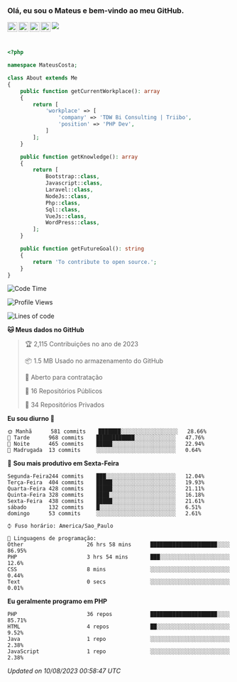 
### Olá, eu sou o Mateus e bem-vindo ao meu GitHub.

<a href="https://costamateus.com.br/">
  <img align="left" alt="MLC" width="22px" src="https://www.costamateus.com.br/favicon.ico" />
</a>
<a href="https://www.linkedin.com/in/costamateus6/">
  <img align="left" alt="LinkedIn Mateus" width="22px" src="https://cdn.jsdelivr.net/npm/simple-icons@v3/icons/linkedin.svg" />
</a>
<a href="https://www.instagram.com/mateuslc6/">
  <img align="left" alt="Instagram Mateus" width="22px" src="https://cdn.jsdelivr.net/npm/simple-icons@v3/icons/instagram.svg" />
</a>
<a href="https://www.facebook.com/costamateus6/">
  <img align="left" alt="Facebook Mateus" width="22px" src="https://cdn.jsdelivr.net/npm/simple-icons@3.13.0/icons/facebook.svg" />
</a>

![](https://visitor-badge.glitch.me/badge?page_id=costamateus.costamateus)

<br />

```php
<?php

namespace MateusCosta;

class About extends Me
{
    public function getCurrentWorkplace(): array
    {
        return [
            'workplace' => [
                'company' => 'TDW Bi Consulting | Triibo',
                'position' => 'PHP Dev',
            ]
        ];
    }

    public function getKnowledge(): array
    {
        return [
            Bootstrap::class,
            Javascript::class,
            Laravel::class,
            NodeJs::class,
            Php::class,
            Sql::class,
            VueJs::class,
            WordPress::class,
        ];
    }

    public function getFutureGoal(): string
    {
        return 'To contribute to open source.';
    }
}
```

<!--START_SECTION:waka-->
![Code Time](http://img.shields.io/badge/Code%20Time-1%2C650%20hrs%205%20mins-blue)

![Profile Views](http://img.shields.io/badge/Visualizac%C3%B5es%20do%20perfil-0-blue)

![Lines of code](https://img.shields.io/badge/Desde%20o%20Hello%20World%20eu%20escrevi-22%20Thousand%20linhas%20de%20c%C3%B3digo-blue)

**🐱 Meus dados no GitHub** 

> 🏆 2,115 Contribuições no ano de 2023
 > 
> 📦 1.5 MB Usado no armazenamento do GitHub 
 > 
> 💼 Aberto para contratação
 > 
> 📜 16 Repositórios Públicos 
 > 
> 🔑 34 Repositórios Privados  
 > 
**Eu sou diurno 🐤** 

```text
🌞 Manhã      581 commits    ███████░░░░░░░░░░░░░░░░░░   28.66% 
🌆 Tarde      968 commits    ████████████░░░░░░░░░░░░░   47.76% 
🌃 Noite      465 commits    █████░░░░░░░░░░░░░░░░░░░░   22.94% 
🌙 Madrugada  13 commits     ░░░░░░░░░░░░░░░░░░░░░░░░░   0.64%

```
📅 **Sou mais produtivo em Sexta-Feira** 

```text
Segunda-Feira244 commits    ███░░░░░░░░░░░░░░░░░░░░░░   12.04% 
Terça-Feira  404 commits    █████░░░░░░░░░░░░░░░░░░░░   19.93% 
Quarta-Feira 428 commits    █████░░░░░░░░░░░░░░░░░░░░   21.11% 
Quinta-Feira 328 commits    ████░░░░░░░░░░░░░░░░░░░░░   16.18% 
Sexta-Feira  438 commits    █████░░░░░░░░░░░░░░░░░░░░   21.61% 
sábado       132 commits    █░░░░░░░░░░░░░░░░░░░░░░░░   6.51% 
domingo      53 commits     ░░░░░░░░░░░░░░░░░░░░░░░░░   2.61%

```


```text
⌚︎ Fuso horário: America/Sao_Paulo

💬 Linguagens de programação: 
Other                    26 hrs 58 mins      █████████████████████░░░░   86.95% 
PHP                      3 hrs 54 mins       ███░░░░░░░░░░░░░░░░░░░░░░   12.6% 
CSS                      8 mins              ░░░░░░░░░░░░░░░░░░░░░░░░░   0.44% 
Text                     0 secs              ░░░░░░░░░░░░░░░░░░░░░░░░░   0.01%

```

**Eu geralmente programo em PHP** 

```text
PHP                      36 repos            █████████████████████░░░░   85.71% 
HTML                     4 repos             ██░░░░░░░░░░░░░░░░░░░░░░░   9.52% 
Java                     1 repo              ░░░░░░░░░░░░░░░░░░░░░░░░░   2.38% 
JavaScript               1 repo              ░░░░░░░░░░░░░░░░░░░░░░░░░   2.38%

```



 *Updated on 10/08/2023 00:58:47 UTC*
<!--END_SECTION:waka-->
